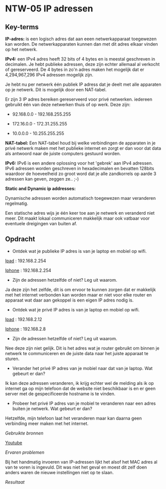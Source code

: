 **NTW-05 IP adressen**
===
**Key-terms**
---

**IP-adres:** is een logisch adres dat aan eeen netwerkapparaat toegewezen kan worden. De netwerkapparaten kunnen dan met dit adres elkaar vinden op het netwerk.

**IPv4:** een IPv4 adres heeft 32 bits of 4 bytes en is meestal geschreven in decimalen. Je hebt publieke adressen, deze zijn echter allemaal al verkocht of gereserveerd. De 4 bytes in zo'n adres maken het mogelijk dat er 4,294,967,296 IPv4 adressen mogelijk zijn.

Je hebt nu per netwerk één publiek IP adress dat je deelt met alle apparaten op je netwerk. Dit is mogelijk door een NAT-tabel.

Er zijn 3 IP adres bereiken gereserveerd voor privé netwerken. iedereen gebruikt één van deze netwerken thuis of op werk. Deze zijn:

- 92.168.0.0 - 192.168.255.255

- 172.16.0.0 - 172.31.255.255

- 10.0.0.0 - 10.255.255.255


**NAT-tabel:** Een NAT-tabel houd bij welke verbindingen de apparaten in je privé netwerk maken met het publieke internet en zorgt er dan voor dat data als antwoord naar de juiste computers gestuurd worden.

**IPv6:** IPv6 is een andere oplossing voor het 'gebrek' aan IPv4 adressen. IPv6 adressen worden geschreven in hexadecimalen en bevatten 128bits waardoor de hoeveelheid zo groot word dat je alle zandkorrels op aarde 3 adressen kan geven, zeggen ze..  ;-) 

**Static and Dynamic ip addresses:** 

Dynamische adressen worden automatisch toegewezen maar veranderen regelmatig. 

Een statische adres wijs je één keer toe aan je netwerk en veranderd niet meer. Dit maakt lokaal communiceren makkelijk maar ook vatbaar voor eventuele dreigingen van buiten af.




**Opdracht**
---
- Ontdek wat je publieke IP adres is van je laptop en mobiel op wifi.

[Ipad](../00_includes/NTW-05/ipadWIFI.jpeg)    : 192.168.2.254

[Iphone](../00_includes/NTW-05/iphoneWIFI.jpeg) : 192.168.2.254

- Zijn de adressen hetzelfde of niet? Leg uit waarom.

Ja deze zijn het zelfde, dit is om ervoor te kunnen zorgen dat er makkelijk met het internet verbonden kan worden maar er niet voor elke router en apparaat wat daar aan gekoppel is een eigen IP adres nodig is.

- Ontdek wat je privé IP adres is van je laptop en mobiel op wifi.

[Ipad](../00_includes/NTW-05/ipadWIFI.jpeg)    : 192.168.2.12

[Iphone](../00_includes/NTW-05/iphoneWIFI.jpeg) : 192.168.2.8


- Zijn de adressen hetzelfde of niet? Leg uit waarom.

Nee deze zijn niet gelijk. Dit is het adres wat je router gebruikt om binnen je netwerk te communiceren en de juiste data naar het juiste apparaat te sturen.

- Verander het privé IP adres van je mobiel naar dat van je laptop. Wat gebeurt er dan?

Ik kan deze adressen veranderen, ik krijg echter wel de melding als ik op internet ga op mijn telefoon dat de website niet beschikbaar is en er geen server met de gespecificeerde hostname is te vinden.

- Probeer het privé IP adres van je mobiel te veranderen naar een adres buiten je netwerk. Wat gebeurt er dan?

Hetzelfde, mijn telefoon laat het veranderen maar kan daarna geen verbinding meer maken met het internet.


*Gebruikte bronnen*

[Youtube](https://youtube.com)


*Ervaren problemen*

Bij het handmatig invoeren van IP-adressen lijkt het alsof het MAC adres al van te voren is ingevuld. Dit was niet het geval en moest dit zelf doen anders waren de nieuwe instellingen niet op te slaan.


*Resultaat*